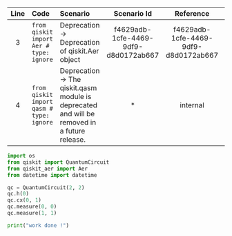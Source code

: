| Line | Code | Scenario | Scenario Id | Reference | Artifact | Refactoring |
| :--: | :--- | :------- | :---------: | :-------: | :------- | :---------- |
| 3 | `from qiskit import Aer # type: ignore` | Deprecation -> Deprecation of qiskit.Aer object | f4629adb-1cfe-4469-9df9-d8d0172ab667 | f4629adb-1cfe-4469-9df9-d8d0172ab667 | qiskit.Aer | `from qiskit_aer import Aer` |
| 4 | `from qiskit import qasm # type: ignore` | Deprecation -> The qiskit.qasm module is deprecated and will be removed in a future release. | * | internal | qiskit.qasm | `from qiskit.converters import circuit_to_qasm_str` |


```python
import os
from qiskit import QuantumCircuit
from qiskit_aer import Aer
from datetime import datetime

qc = QuantumCircuit(2, 2)
qc.h(0)
qc.cx(0, 1)
qc.measure(0, 0)
qc.measure(1, 1)

print("work done !")
```